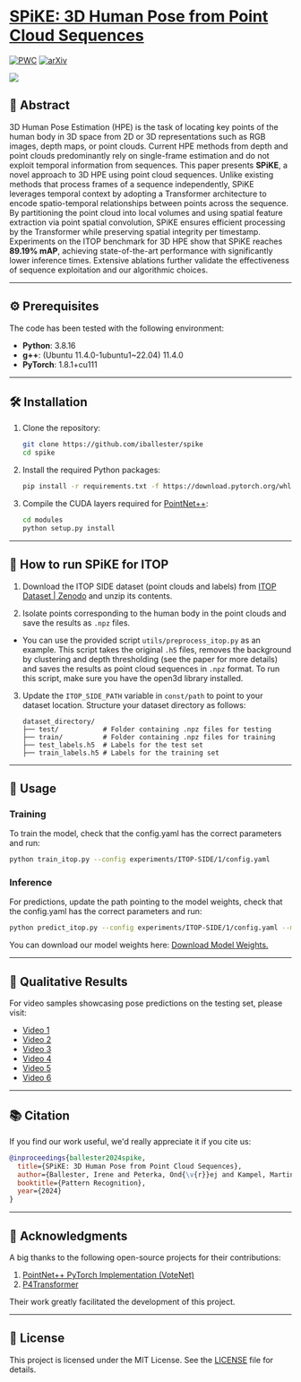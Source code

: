 # [SPiKE: 3D Human Pose from Point Cloud Sequences](https://link.springer.com/chapter/10.1007/978-3-031-78456-9_30)

[![PWC](https://img.shields.io/endpoint.svg?url=https://paperswithcode.com/badge/spike-3d-human-pose-from-point-cloud/3d-human-pose-estimation-on-itop-front-view-1)](https://paperswithcode.com/sota/3d-human-pose-estimation-on-itop-front-view-1?p=spike-3d-human-pose-from-point-cloud) [![arXiv](https://img.shields.io/badge/arXiv-2409.01879-b31b1b.svg)](https://arxiv.org/abs/2409.01879)

![](https://raw.githubusercontent.com/iballester/spike/main/img/spike.png)

## 📄 Abstract

3D Human Pose Estimation (HPE) is the task of locating key points of the human body in 3D space from 2D or 3D representations such as RGB images, depth maps, or point clouds. Current HPE methods from depth and point clouds predominantly rely on single-frame estimation and do not exploit temporal information from sequences. This paper presents **SPiKE**, a novel approach to 3D HPE using point cloud sequences. Unlike existing methods that process frames of a sequence independently, SPiKE leverages temporal context by adopting a Transformer architecture to encode spatio-temporal relationships between points across the sequence. By partitioning the point cloud into local volumes and using spatial feature extraction via point spatial convolution, SPiKE ensures efficient processing by the Transformer while preserving spatial integrity per timestamp. Experiments on the ITOP benchmark for 3D HPE show that SPiKE reaches **89.19% mAP**, achieving state-of-the-art performance with significantly lower inference times. Extensive ablations further validate the effectiveness of sequence exploitation and our algorithmic choices.

---

## ⚙️ Prerequisites

The code has been tested with the following environment:

- **Python**: 3.8.16
- **g++**: (Ubuntu 11.4.0-1ubuntu1~22.04) 11.4.0
- **PyTorch**: 1.8.1+cu111

---

## 🛠️ Installation

1. Clone the repository:
   ```bash
   git clone https://github.com/iballester/spike
   cd spike
   ```

2. Install the required Python packages:
   ```bash
   pip install -r requirements.txt -f https://download.pytorch.org/whl/torch_stable.html
   ```

3. Compile the CUDA layers required for [PointNet++](http://arxiv.org/abs/1706.02413):
   ```bash
   cd modules
   python setup.py install
   ```

---

## 📝 How to run SPiKE for ITOP

1. Download the ITOP SIDE dataset (point clouds and labels) from [ITOP Dataset | Zenodo](https://zenodo.org/record/3932973#.Yp8SIxpBxPA) and unzip its contents.

2. Isolate points corresponding to the human body in the point clouds and save the results as `.npz` files. 
- You can use the provided script `utils/preprocess_itop.py` as an example. This script takes the original `.h5` files, removes the background by clustering and depth thresholding (see the paper for more details) and saves the results as point cloud sequences in `.npz` format. To run this script, make sure you have the open3d library installed.
  
3. Update the `ITOP_SIDE_PATH` variable in `const/path` to point to your dataset location. Structure your dataset directory as follows:

   ```
   dataset_directory/
   ├── test/           # Folder containing .npz files for testing
   ├── train/          # Folder containing .npz files for training
   ├── test_labels.h5  # Labels for the test set
   ├── train_labels.h5 # Labels for the training set
   ```

---

## 🚀 Usage

### Training

To train the model, check that the config.yaml has the correct parameters and run:

```bash
python train_itop.py --config experiments/ITOP-SIDE/1/config.yaml
```

### Inference

For predictions, update the path pointing to the model weights, check that the config.yaml has the correct parameters and run:

```bash
python predict_itop.py --config experiments/ITOP-SIDE/1/config.yaml --model experiments/ITOP-SIDE/1/log/model.pth
```

You can download our model weights here: [Download Model Weights.](https://cloud.cvl.tuwien.ac.at/s/ATCBp34rH3fGJ23)

---

## 🎥 Qualitative Results

For video samples showcasing pose predictions on the testing set, please visit:

- [Video 1](https://youtu.be/mk_UffjtTlM)
- [Video 2](https://youtu.be/YZXXY0DLQWo)
- [Video 3](https://youtu.be/8j7yt-1sToU)
- [Video 4](https://youtu.be/ZQQSviiT7Sw)
- [Video 5](https://youtu.be/MvvgQYlsYlY)
- [Video 6](https://youtu.be/IMvdci9RgAM)

---

## 📚 Citation

If you find our work useful, we'd really appreciate it if you cite us:

```bibtex
@inproceedings{ballester2024spike,
  title={SPiKE: 3D Human Pose from Point Cloud Sequences},
  author={Ballester, Irene and Peterka, Ond{\v{r}}ej and Kampel, Martin},
  booktitle={Pattern Recognition},
  year={2024}
}
```

---

## 🙏 Acknowledgments

A big thanks to the following open-source projects for their contributions:

1. [PointNet++ PyTorch Implementation (VoteNet)](https://github.com/facebookresearch/votenet/tree/master/pointnet2)
2. [P4Transformer](https://github.com/hehefan/P4Transformer)

Their work greatly facilitated the development of this project.

---

## 📜 License

This project is licensed under the MIT License. See the [LICENSE](./LICENSE) file for details.
